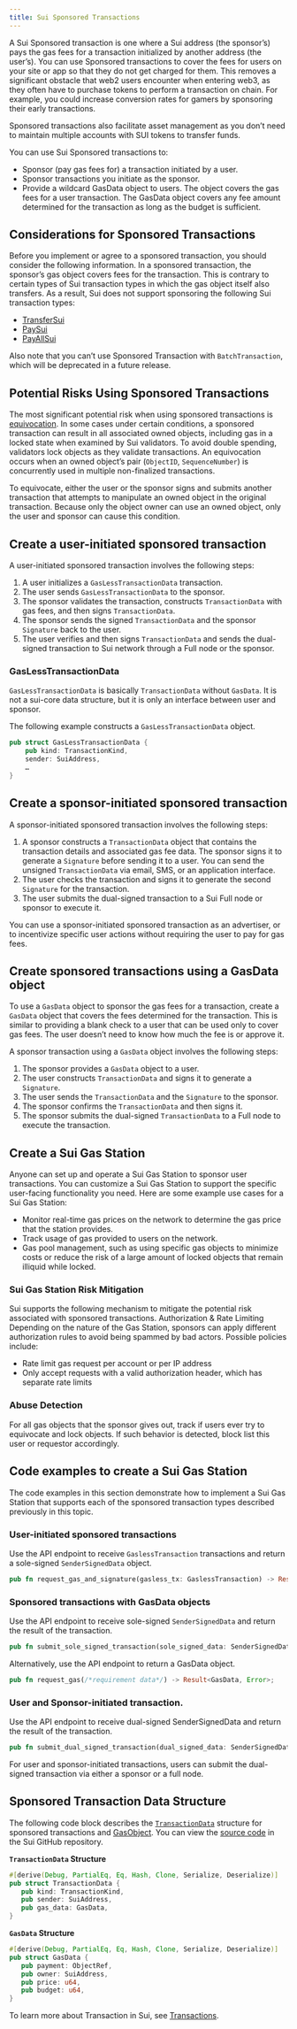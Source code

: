 ```yaml
---
title: Sui Sponsored Transactions
---
```


A Sui Sponsored transaction is one where a Sui address (the sponsor’s) pays the gas fees for a transaction initialized by another address (the user’s). You can use Sponsored transactions to cover the fees for users on your site or app so that they do not get charged for them. This removes a significant obstacle that web2 users encounter when entering web3, as they often have to purchase tokens to perform a transaction on chain. For example, you could increase conversion rates for gamers by sponsoring their early transactions.

Sponsored transactions also facilitate asset management as you don’t need to maintain multiple accounts with SUI tokens to transfer funds.

You can use Sui Sponsored transactions to:
 * Sponsor (pay gas fees for) a transaction initiated by a user.
 * Sponsor transactions you initiate as the sponsor.
 * Provide a wildcard GasData object to users. The object covers the gas fees for a user transaction. The GasData object covers any fee amount determined for the transaction as long as the budget is sufficient.

## Considerations for Sponsored Transactions

Before you implement or agree to a sponsored transaction, you should consider the following information.
In a sponsored transaction, the sponsor’s gas object covers fees for the transaction. This is contrary to certain types of Sui transaction types in which the gas object itself also transfers. As a result, Sui does not support sponsoring the following Sui transaction types:
 * [TransferSui](https://docs.sui.io/sui-jsonrpc#sui_transferSui)
 * [PaySui](https://docs.sui.io/sui-jsonrpc#sui_paySui)
 * [PayAllSui](https://docs.sui.io/sui-jsonrpc#sui_payAllSui)

 Also note that you can’t use Sponsored Transaction with `BatchTransaction`, which will be deprecated in a future release.

## Potential Risks Using Sponsored Transactions

The most significant potential risk when using sponsored transactions is [equivocation](../learn/sui-glossary#equivocation). In some cases under certain conditions, a sponsored transaction can result in all associated owned objects, including gas in a locked state when examined by Sui validators. To avoid double spending, validators lock objects as they validate transactions. An equivocation occurs when an owned object’s pair (`ObjectID`, `SequenceNumber`) is concurrently used in multiple non-finalized transactions.

To equivocate, either the user or the sponsor signs and submits another transaction that attempts to manipulate an owned object in the original transaction. Because only the object owner can use an owned object, only the user and sponsor can cause this condition.

## Create a user-initiated sponsored transaction

A user-initiated sponsored transaction involves the following steps:

 1. A user initializes a `GasLessTransactionData` transaction.
 1. The user sends `GasLessTransactionData` to the sponsor.
 1. The sponsor validates the transaction, constructs `TransactionData` with gas fees, and then signs `TransactionData`.
 1. The sponsor sends the signed `TransactionData` and the sponsor `Signature` back to the user.
 1. The user verifies and then signs `TransactionData` and sends the dual-signed transaction to Sui network through a Full node or the sponsor.

### GasLessTransactionData

`GasLessTransactionData` is basically `TransactionData` without `GasData`. It is not a sui-core data structure, but it is only an interface between user and sponsor.

The following example constructs a `GasLessTransactionData`  object.

```rust
pub struct GasLessTransactionData {
    pub kind: TransactionKind,
    sender: SuiAddress,
    …
}
```

## Create a sponsor-initiated sponsored transaction  

A sponsor-initiated sponsored transaction involves the following steps:
 1. A sponsor constructs a `TransactionData` object that contains the transaction details and associated gas fee data. The sponsor signs it to generate a `Signature` before sending it to a user. 
 You can send the unsigned `TransactionData` via email, SMS, or an application interface.
 1. The user checks the transaction and signs it to generate the second `Signature` for the transaction.
 1. The user submits the dual-signed transaction to a Sui Full node or sponsor to execute it.

You can use a sponsor-initiated sponsored transaction as an advertiser, or to incentivize specific user actions without requiring the user to pay for gas fees.

## Create sponsored transactions using a GasData object

To use a `GasData` object to sponsor the gas fees for a transaction, create a `GasData` object that covers the fees determined for the transaction. This is similar to providing a blank check to a user that can be used only to cover gas fees. The user doesn’t need to know how much the fee is or approve it.

 A sponsor transaction using a `GasData` object involves the following steps:
 1. The sponsor provides a `GasData` object to a user.
 1. The user constructs `TransactionData` and signs it to generate a `Signature`.
 1. The user sends the `TransactionData` and the `Signature` to the sponsor.
 1. The sponsor confirms the `TransactionData` and then signs it.
 1. The sponsor submits the dual-signed `TransactionData` to a Full node to execute the transaction.

## Create a Sui Gas Station

Anyone can set up and operate a Sui Gas Station to sponsor user transactions. You can customize a Sui Gas Station to support the specific user-facing functionality you need. Here are some example use cases for a Sui Gas Station:
 * Monitor real-time gas prices on the network to determine the gas price that the station provides.
 * Track usage of gas provided to users on the network.
 * Gas pool management, such as using specific gas objects to minimize costs or reduce the risk of a large amount of locked objects that remain illiquid while locked.

### Sui Gas Station Risk Mitigation

Sui supports the following mechanism to mitigate the potential risk associated with sponsored transactions.
Authorization & Rate Limiting
Depending on the nature of the Gas Station, sponsors can apply different authorization rules to avoid being spammed by bad actors. Possible policies include:
 * Rate limit gas request per account or per IP address
 * Only accept requests with a valid authorization header, which has separate rate limits

### Abuse Detection

For all gas objects that the sponsor gives out, track if users ever try to equivocate and lock objects. If such behavior is detected, block list this user or requestor accordingly.

## Code examples to create a Sui Gas Station

The code examples in this section demonstrate how to implement a Sui Gas Station that supports each of the sponsored transaction types described previously in this topic.

### User-initiated sponsored transactions

Use the API endpoint to receive `GaslessTransaction` transactions and return a sole-signed `SenderSignedData` object.

```rust
pub fn request_gas_and_signature(gasless_tx: GaslessTransaction) -> Result<SenderSignedData, Error>;
```

### Sponsored transactions with GasData objects

Use the API endpoint to receive sole-signed `SenderSignedData` and return the result of the transaction.

```rust
pub fn submit_sole_signed_transaction(sole_signed_data: SenderSignedData) -> Result<(Transaction, CertifiedTransactionEffects), Error>;
```

Alternatively, use the API endpoint to return a GasData object.

```rust
pub fn request_gas(/*requirement data*/) -> Result<GasData, Error>;
```

### User and Sponsor-initiated transaction.

Use the API endpoint to receive dual-signed SenderSignedData and return the result of the transaction.

```rust
pub fn submit_dual_signed_transaction(dual_signed_data: SenderSignedData) -> Result<(Transaction, CertifiedTransactionEffects), Error>;
```

For user and sponsor-initiated transactions, users can submit the dual-signed transaction via either a sponsor or a full node.

## Sponsored Transaction Data Structure

The following code block describes the [`TransactionData`](https://github.com/MystenLabs/sui/blob/main/crates/sui-types/src/messages.rs#L999) structure for sponsored transactions and [GasObject](https://github.com/MystenLabs/sui/blob/main/crates/sui-types/src/messages.rs#L982). You can view the [source code](https://github.com/MystenLabs/sui/blob/main/crates/sui-types/src/messages.rs) in the Sui GitHub repository.

**`TransactionData` Structure**
```rust
#[derive(Debug, PartialEq, Eq, Hash, Clone, Serialize, Deserialize)]
pub struct TransactionData {
   pub kind: TransactionKind,
   pub sender: SuiAddress,
   pub gas_data: GasData,
}
```

**`GasData` Structure**
```rust
#[derive(Debug, PartialEq, Eq, Hash, Clone, Serialize, Deserialize)]
pub struct GasData {
   pub payment: ObjectRef,
   pub owner: SuiAddress,
   pub price: u64,
   pub budget: u64,
}
```

To learn more about Transaction in Sui, see [Transactions](../learn/transactions.md).





